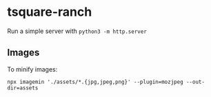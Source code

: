 # tsquare-ranch
Run a simple server with `python3 -m http.server`

## Images
To minify images:
```
npx imagemin './assets/*.{jpg,jpeg,png}' --plugin=mozjpeg --out-dir=assets
```